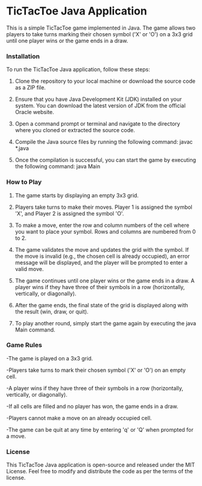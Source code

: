 # TicTacToe Java Application

This is a simple TicTacToe game implemented in Java. The game allows two players to take turns marking their chosen symbol ('X' or 'O') on a 3x3 grid until one player wins or the game ends in a draw.

### Installation
To run the TicTacToe Java application, follow these steps:

1. Clone the repository to your local machine or download the source code as a ZIP file.

2. Ensure that you have Java Development Kit (JDK) installed on your system. You can download the latest version of JDK from the official Oracle website.

3. Open a command prompt or terminal and navigate to the directory where you cloned or extracted the source code.

4. Compile the Java source files by running the following command: 
javac *.java

5. Once the compilation is successful, you can start the game by executing the following command:
java Main

### How to Play

1. The game starts by displaying an empty 3x3 grid.

2. Players take turns to make their moves. Player 1 is assigned the symbol 'X', and Player 2 is assigned the symbol 'O'.

3. To make a move, enter the row and column numbers of the cell where you want to place your symbol. Rows and columns are numbered from 0 to 2.

4. The game validates the move and updates the grid with the symbol. If the move is invalid (e.g., the chosen cell is already occupied), an error message will be displayed, and the player will be prompted to enter a valid move.

5. The game continues until one player wins or the game ends in a draw. A player wins if they have three of their symbols in a row (horizontally, vertically, or diagonally).

6. After the game ends, the final state of the grid is displayed along with the result (win, draw, or quit).

7. To play another round, simply start the game again by executing the java Main command.

### Game Rules

-The game is played on a 3x3 grid.

-Players take turns to mark their chosen symbol ('X' or 'O') on an empty cell.

-A player wins if they have three of their symbols in a row (horizontally, vertically, or diagonally).

-If all cells are filled and no player has won, the game ends in a draw.

-Players cannot make a move on an already occupied cell.

-The game can be quit at any time by entering 'q' or 'Q' when prompted for a move.

### License
  This TicTacToe Java application is open-source and released under the MIT License. Feel free to modify and distribute the code as per the terms of the license.
